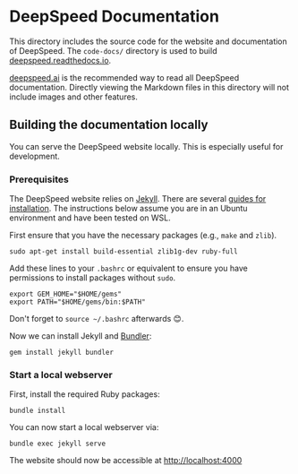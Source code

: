 # DeepSpeed Documentation

This directory includes the source code for the website and documentation of DeepSpeed. The `code-docs/` directory is used to build [deepspeed.readthedocs.io](https://deepspeed.readthedocs.io/en/latest/).

[deepspeed.ai](https://www.deepspeed.ai/) is the recommended way to read all DeepSpeed documentation. Directly viewing the Markdown files in this directory will not include images and other features.

## Building the documentation locally
You can serve the DeepSpeed website locally. This is especially useful for development.

### Prerequisites
The DeepSpeed website relies on [Jekyll](https://jekyllrb.com/). There are several [guides for installation](https://jekyllrb.com/docs/installation/). The instructions below assume you are in an Ubuntu environment and have been tested on WSL.

First ensure that you have the necessary packages (e.g., `make` and `zlib`).
```
sudo apt-get install build-essential zlib1g-dev ruby-full
```

Add these lines to your `.bashrc` or equivalent to ensure you have permissions to install packages without `sudo`.
```
export GEM_HOME="$HOME/gems"
export PATH="$HOME/gems/bin:$PATH"
```
Don't forget to `source ~/.bashrc` afterwards 😊.


Now we can install Jekyll and [Bundler](https://bundler.io/):
```
gem install jekyll bundler
```

### Start a local webserver
First, install the required Ruby packages:
```
bundle install
```

You can now start a local webserver via:
```
bundle exec jekyll serve
```
The website should now be accessible at [http://localhost:4000](http://localhost:4000)
